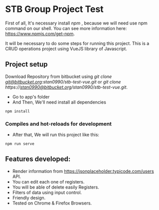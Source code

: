 # STB Group Project Test
First of all, It's necessary install *npm* , because we will need use npm command on our shell.
You can see more information here: https://www.npmjs.com/get-npm.

It will be necessary to do some steps for running this project.
This is a CRUD operations project using VueJS library of Javascript.
## Project setup
Download Repository from bitbucket using *git clone git@bitbucket.org:stan0990/stb-test-vue.git* or *git clone https://stan0990@bitbucket.org/stan0990/stb-test-vue.git*.

- Go to app's folder
- And Then, We'll need install all dependencies
```
npm install
```

### Compiles and hot-reloads for development
- After that, We will run this project like this:
```
npm run serve
```

## Features developed:
- Render information from https://jsonplaceholder.typicode.com/users API.
- You can edit each one of registers.
- You will be able of delete easily Registers.
- Filters of data using input control.
- Friendly design.
- Tested on Chrome & Firefox Browsers.